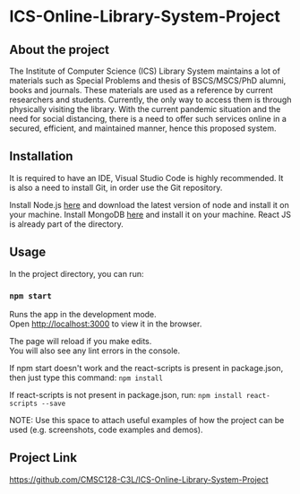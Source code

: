 # ICS-Online-Library-System-Project

## About the project
The Institute of Computer Science (ICS) Library System maintains a lot of materials such as Special Problems and thesis of BSCS/MSCS/PhD alumni, books and journals. These materials are used as a reference by current researchers and students. Currently, the only way to access them is through physically visiting the library. With the current pandemic situation and the need for social distancing, there is a need to offer such services online in a secured, efficient, and maintained manner, hence this proposed system.

## Installation
It is required to have an IDE, Visual Studio Code is highly recommended.
It is also a need to install Git, in order use the Git repository.

Install Node.js [here](https://nodejs.org/en/) and download the latest version of node and install it on your machine. 
Install MongoDB [here](https://www.mongodb.com/try/download/community) and install it on your machine.
React JS is already part of the directory. 

## Usage
In the project directory, you can run:

### `npm start`

Runs the app in the development mode.\
Open [http://localhost:3000](http://localhost:3000) to view it in the browser.

The page will reload if you make edits.\
You will also see any lint errors in the console.

If npm start doesn't work and the react-scripts is present in package.json, then just type this command:
`npm install`

If react-scripts is not present in package.json, run:
`npm install react-scripts --save`

NOTE: Use this space to attach useful examples of how the project can be used (e.g. screenshots, code examples and demos).

## Project Link
https://github.com/CMSC128-C3L/ICS-Online-Library-System-Project
